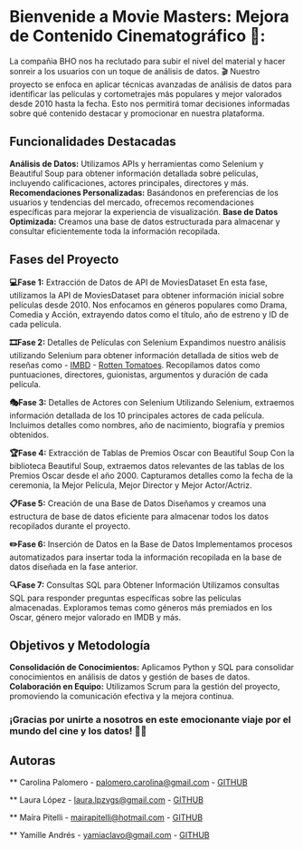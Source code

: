 # Bienvenide a Movie Masters: Mejora de Contenido Cinematográfico 🎥:
La compañia BHO nos ha reclutado para subir el nivel del material y hacer sonreir a los usuarios con un toque de análisis de datos. 🎬
Nuestro proyecto se enfoca en aplicar técnicas avanzadas de análisis de datos para identificar las películas y cortometrajes más populares y mejor valorados desde 2010 hasta la fecha. Esto nos permitirá tomar decisiones informadas sobre qué contenido destacar y promocionar en nuestra plataforma.
## Funcionalidades Destacadas
**Análisis de Datos:** Utilizamos APIs y herramientas como Selenium y Beautiful Soup para obtener información detallada sobre películas, incluyendo calificaciones, actores principales, directores y más.
**Recomendaciones Personalizadas:** Basándonos en preferencias de los usuarios y tendencias del mercado, ofrecemos recomendaciones específicas para mejorar la experiencia de visualización.
**Base de Datos Optimizada:** Creamos una base de datos estructurada para almacenar y consultar eficientemente toda la información recopilada.
## Fases del Proyecto


**💻Fase 1:** Extracción de Datos de API de MoviesDataset
En esta fase, utilizamos la API de MoviesDataset para obtener información inicial sobre películas desde 2010. Nos enfocamos en géneros populares como Drama, Comedia y Acción, extrayendo datos como el título, año de estreno y ID de cada película.


**🎞️Fase 2:** Detalles de Películas con Selenium
Expandimos nuestro análisis utilizando Selenium para obtener información detallada de sitios web de reseñas como - [IMBD](https://www.imdb.com/) - [Rotten Tomatoes](https://www.rottentomatoes.com/). Recopilamos datos como puntuaciones, directores, guionistas, argumentos y duración de cada película.


**🎭Fase 3:** Detalles de Actores con Selenium
Utilizando Selenium, extraemos información detallada de los 10 principales actores de cada película. Incluimos detalles como nombres, año de nacimiento, biografía y premios obtenidos.


**🏆Fase 4:** Extracción de Tablas de Premios Oscar con Beautiful Soup
Con la biblioteca Beautiful Soup, extraemos datos relevantes de las tablas de los Premios Oscar desde el año 2000. Capturamos detalles como la fecha de la ceremonia, la Mejor Película, Mejor Director y Mejor Actor/Actriz.


**📋Fase 5:** Creación de una Base de Datos
Diseñamos y creamos una estructura de base de datos eficiente para almacenar todos los datos recopilados durante el proyecto.


**✏️Fase 6:** Inserción de Datos en la Base de Datos
Implementamos procesos automatizados para insertar toda la información recopilada en la base de datos diseñada en la fase anterior.


**🔍Fase 7:** Consultas SQL para Obtener Información
Utilizamos consultas SQL para responder preguntas específicas sobre las películas almacenadas. Exploramos temas como géneros más premiados en los Oscar, género mejor valorado en IMDB y más.


## Objetivos y Metodología
**Consolidación de Conocimientos:** Aplicamos Python y SQL para consolidar conocimientos en análisis de datos y gestión de bases de datos.
**Colaboración en Equipo:** Utilizamos Scrum para la gestión del proyecto, promoviendo la comunicación efectiva y la mejora continua.
### ¡Gracias por unirte a nosotros en este emocionante viaje por el mundo del cine y los datos! 🍿✨


## Autoras

** Carolina Palomero - palomero.carolina@gmail.com - [GITHUB](https://github.com/palomerocarolina)

** Laura López - laura.lpzvgs@gmail.com - [GITHUB](https://github.com/laural87)

** Maíra Pitelli - mairapitelli@hotmail.com - [GITHUB](https://github.com/MaPitelli)

** Yamille Andrés - yamiaclavo@gmail.com - [GITHUB](https://github.com/YamilleAClavo)

